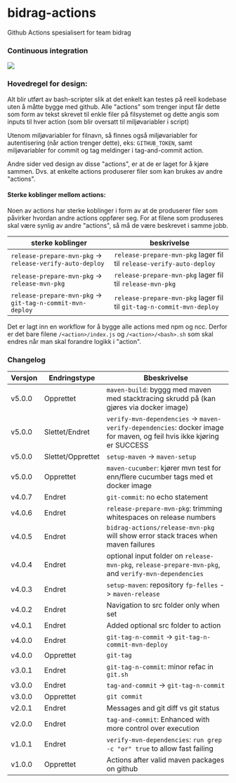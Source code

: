 # bidrag-actions
Github Actions spesialisert for team bidrag

### Continuous integration
![](https://github.com/navikt/bidrag-actions/workflows/build%20actions/badge.svg)

### Hovedregel for design:
Alt blir utført av bash-scripter slik at det enkelt kan testes på reell kodebase uten å måtte bygge med github. Alle "actions" som trenger input får
dette som form av tekst skrevet til enkle filer på filsystemet og dette angis som inputs til hver action (som blir oversatt til miljøvariabler i
script)

Utenom miljøvariabler for filnavn, så finnes også miljøvariabler for autentisering (når action trenger dette), eks: `GITHUB_TOKEN`, samt miljøvariabler
for commit og tag meldinger i tag-and-commit action.

Andre sider ved design av disse "actions", er at de er laget for å kjøre sammen. Dvs. at enkelte actions produserer filer som kan brukes av andre
"actions". 

#### Sterke koblinger mellom actions:

Noen av actions har sterke koblinger i form av at de produserer filer som påvirker hvordan andre actions oppfører seg. For at filene som produseres
skal være synlig av andre "actions", så må de være beskrevet i samme jobb.

 sterke koblinger | beskrivelse 
------------------|-------------
 `release-prepare-mvn-pkg` -> `release-verify-auto-deploy` | `release-prepare-mvn-pkg` lager fil til `release-verify-auto-deploy`
 `release-prepare-mvn-pkg` -> `release-mvn-pkg` | `release-prepare-mvn-pkg` lager fil til `release-mvn-pkg`
 `release-prepare-mvn-pkg` -> `git-tag-n-commit-mvn-deploy` | `release-prepare-mvn-pkg` lager fil til `git-tag-n-commit-mvn-deploy`

Det er lagt inn en workflow for å bygge alle actions med npm og ncc. Derfor er det bare filene `/<action>/index.js` og `/<action>/<bash>.sh` som skal
endres når man skal forandre logikk i "action".

### Changelog

Versjon | Endringstype      | Bbeskrivelse
--------|-------------------|------------
v5.0.0  | Opprettet         | `maven-build`: byggg med maven med stacktracing skrudd på (kan gjøres via docker image)
v5.0.0  | Slettet/Endret    | `verify-mvn-dependencies` -> `maven-verify-dependencies`: docker image for maven, og feil hvis ikke kjøring er SUCCESS
v5.0.0  | Slettet/Opprettet | `setup-maven` -> `maven-setup`
v5.0.0  | Opprettet         | `maven-cucumber`: kjører mvn test for enn/flere cucumber tags med et docker image
v4.0.7  | Endret            | `git-commit`: no echo statement
v4.0.6  | Endret            | `release-prepare-mvn-pkg`: trimming whitespaces on release numbers
v4.0.5  | Endret            | `bidrag-actions/release-mvn-pkg` will show error stack traces when maven failures
v4.0.4  | Endret            | optional input folder on `release-mvn-pkg`, `release-prepare-mvn-pkg`, and `verify-mvn-dependencies`
v4.0.3  | Endret            | `setup-maven`: repository `fp-felles` -> `maven-release`
v4.0.2  | Endret            | Navigation to src folder only when set
v4.0.1  | Endret            | Added optional src folder to action
v4.0.0  | Endret            | `git-tag-n-commit` -> `git-tag-n-commit-mvn-deploy`
v4.0.0  | Opprettet         | `git-tag`
v3.0.1  | Endret            | `git-tag-n-commit`: minor refac in `git.sh`
v3.0.0  | Endret            | `tag-and-commit` -> `git-tag-n-commit`
v3.0.0  | Opprettet         | `git commit`
v2.0.1  | Endret            | Messages and git diff vs git status
v2.0.0  | Endret            | `tag-and-commit`: Enhanced with more control over execution
v1.0.1  | Endret            | `verify-mvn-dependencies`: `run grep -c "or" true` to allow fast failing
v1.0.0  | Opprettet         | Actions after valid maven packages on github
